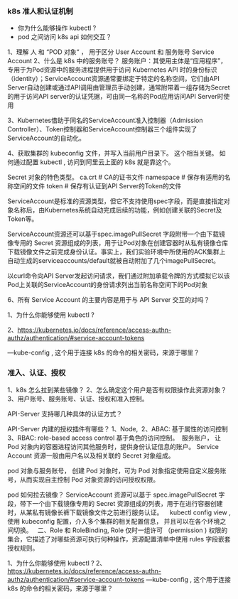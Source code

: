 ### k8s 准人和认证机制

- 你为什么能够操作 kubectl ?
- pod 之间访问 k8s api 如何交互？


1、理解 人 和 “POD 对象“ ， 用于区分 User Account 和 服务账号 Service Account 
2、什么是 k8s 中的服务账号？ 
服务账户：其使用主体是“应用程序”，专用于为Pod资源中的服务进程提供用于访问 Kubernetes API 时的身份标识（identity）；ServiceAccount资源通常要绑定于特定的名称空间，它们由API Server自动创建或通过API调用由管理员手动创建，通常附带着一组存储为Secret的用于访问API server的认证凭据，可由同一名称的Pod应用访问API Server时使用

3、Kubernetes借助于同名的ServiceAccount准入控制器（Admission Controller）、Token控制器和ServiceAccount控制器三个组件实现了ServiceAccount的自动化。

4、获取集群的 kubeconfig 文件，并写入当前用户目录下。 这个相当关键。 如何通过配置 kubectl , 访问到阿里云上面的 k8s 就是靠这个。 

Secret 对象的特色类型。 
ca.crt      # CA的证书文件
namespace   # 保存有适用的名称空间的文件
token       # 保存有认证到API Server的Token的文件

ServiceAccount是标准的资源类型，但它不支持使用spec字段，而是直接指定对象名称后，由Kubernetes系统自动完成后续的功能，例如创建关联的Secret及Token等。 

ServiceAccount资源还可以基于spec.imagePullSecret 字段附带一个由下载镜像专用的 Secret 资源组成的列表，用于让Pod对象在创建容器时从私有镜像仓库下载镜像文件之前完成身份认证。事实上，我们实验环境中所使用的ACK集群上自动生成的serviceaccounts/default就被自动附加了几个imagePullSecret。 

以curl命令向API Server发起访问请求，我们通过附加承载令牌的方式模拟它以该Pod上关联的ServiceAccount的身份请求列出当前名称空间下的Pod对象

6、所有 Service Account 的主要内容是用于与 API Server 交互的对吗？


1、为什么你能够使用 kubectl ?

2、https://kubernetes.io/docs/reference/access-authn-authz/authentication/#service-account-tokens

—kube-config , 这个用于连接 k8s 的命令的相关密码，来源于哪里？



### 准入、认证、授权


1、k8s 怎么拉到某些镜像？
2、怎么确定这个用户是否有权限操作此资源对象？
3、用户账号、服务账号、认证、授权和准入控制。 

API-Server 支持哪几种具体的认证方式？

API-Server 内建的授权插件有哪些？
1、Node,  2、ABAC: 基于属性的访问控制
3、RBAC: role-based access control 基于角色的访问控制。 
 服务账户， 让 Pod 对象内的容器进程访问其他服务时，提供身份认证信息的账户。 Service Account 资源一般由用户名以及相关联的 Secret 对象组成。 

pod 对象与服务账号，
创建 Pod 对象时，可为 Pod 对象指定使用自定义服务账号，从而实现自主控制 Pod 对象资源的访问授权权限。 

pod 如何拉去镜像？
ServiceAccount 资源可以基于 spec.imagePullSecret 字段，带下一个由下载镜像专用的 Secret 资源组成的列表，用于在进行容器创建时，从某私有镜像长裤下载镜像文件之前进行服务认证。   
kubectl config view , 
使用 kubeconfig 配置，介入多个集群的相关配置信息， 并且可以在各个环境之间切换。   二、Role 和 RoleBinding, Role 仅时一组许可 （permission ) 权限的集合，它描述了对哪些资源可执行何种操作，资源配置清单中使用 rules 字段嵌套授权规则。 

1、为什么你能够使用 kubectl ?
2、https://kubernetes.io/docs/reference/access-authn-authz/authentication/#service-account-tokens
—kube-config , 这个用于连接 k8s 的命令的相关密码，来源于哪里？


